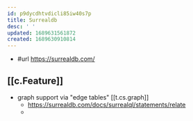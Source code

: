 ```yaml
---
id: p9dycdhtvdicli85iw40s7p
title: Surrealdb
desc: ' '
updated: 1689631561872
created: 1689630910814
---
```


- #url https://surrealdb.com/

## [[c.Feature]]

- graph support via "edge tables" [[t.cs.graph]]
  - https://surrealdb.com/docs/surrealql/statements/relate
  - 